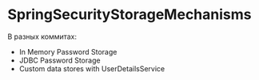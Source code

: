 # SpringSecurityStorageMechanisms  

В разных коммитах:  
- In Memory Password Storage
- JDBC Password Storage
- Custom data stores with UserDetailsService  
